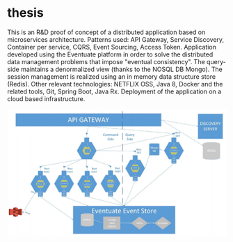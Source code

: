 # thesis
This is an R&D proof of concept of a distributed application based on microservices architecture.
Patterns used: API Gateway, Service Discovery, Container per service, CQRS, Event Sourcing, Access Token.
Application developed using the Eventuate platform in order to solve the distributed data management problems that impose
"eventual consistency". The query-side maintains a denormalized view (thanks to the NOSQL DB Mongo).
The session management is realized using an in memory data structure store (Redis). Other relevant technologies: NETFLIX OSS,
Java 8, Docker and the related tools, Git, Spring Boot, Java Rx. Deployment of the application on a cloud based infrastructure.

![Cannot visualize the img](./Capture.PNG)
